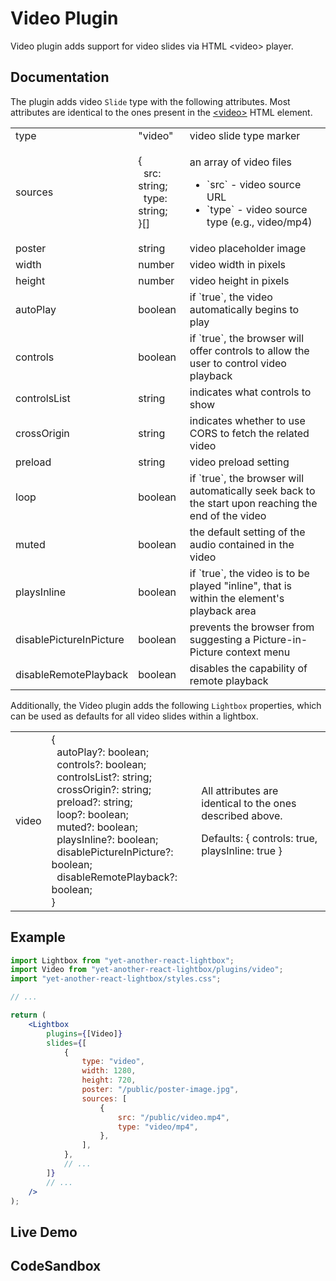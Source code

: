 # Video Plugin

Video plugin adds support for video slides via HTML &lt;video&gt; player.

## Documentation

The plugin adds video `Slide` type with the following attributes. Most attributes are identical to the ones present in
the [&lt;video&gt;](https://developer.mozilla.org/en-US/docs/Web/HTML/Element/video) HTML element.

<table class="docs">
    <tbody>
    <tr>
        <td>
            <span class="required">type</span>
        </td>
        <td>"video"</td>
        <td>video slide type marker</td>
    </tr>
    <tr>
        <td>
            <span class="required">sources</span>
        </td>
        <td>
            &#123;<br />
            &nbsp;&nbsp;src: string;<br />
            &nbsp;&nbsp;type: string;<br />
            &#125;[]
        </td>
        <td>
            <p>an array of video files</p>
            <ul>
                <li>`src` - video source URL</li>
                <li>`type` - video source type (e.g., <span class="font-mono">video/mp4</span>)</li>
            </ul>
        </td>
    </tr>
    <tr>
        <td>poster</td>
        <td>string</td>
        <td>video placeholder image</td>
    </tr>
    <tr>
        <td>width</td>
        <td>number</td>
        <td>video width in pixels</td>
    </tr>
    <tr>
        <td>height</td>
        <td>number</td>
        <td>video height in pixels</td>
    </tr>
    <tr>
        <td>autoPlay</td>
        <td>boolean</td>
        <td>if `true`, the video automatically begins to play</td>
    </tr>
    <tr>
        <td>controls</td>
        <td>boolean</td>
        <td>if `true`, the browser will offer controls to allow the user to control video playback</td>
    </tr>
    <tr>
        <td>controlsList</td>
        <td>string</td>
        <td>indicates what controls to show</td>
    </tr>
    <tr>
        <td>crossOrigin</td>
        <td>string</td>
        <td>indicates whether to use CORS to fetch the related video</td>
    </tr>
    <tr>
        <td>preload</td>
        <td>string</td>
        <td>video preload setting</td>
    </tr>
    <tr>
        <td>loop</td>
        <td>boolean</td>
        <td>if `true`, the browser will automatically seek back to the start upon reaching the end of the video</td>
    </tr>
    <tr>
        <td>muted</td>
        <td>boolean</td>
        <td>the default setting of the audio contained in the video</td>
    </tr>
    <tr>
        <td>playsInline</td>
        <td>boolean</td>
        <td>if `true`, the video is to be played "inline", that is within the element's playback area</td>
    </tr>
    <tr>
        <td>disablePictureInPicture</td>
        <td>boolean</td>
        <td>prevents the browser from suggesting a Picture-in-Picture context menu</td>
    </tr>
    <tr>
        <td>disableRemotePlayback</td>
        <td>boolean</td>
        <td>disables the capability of remote playback</td>
    </tr>
    </tbody>
</table>

Additionally, the Video plugin adds the following `Lightbox` properties, which can be used as defaults for all video
slides within a lightbox.

<table class="docs">
    <tbody>
    <tr>
        <td>video</td>
        <td>
            &#123;<br />
            &nbsp;&nbsp;autoPlay?: boolean;<br />
            &nbsp;&nbsp;controls?: boolean;<br />
            &nbsp;&nbsp;controlsList?: string;<br />
            &nbsp;&nbsp;crossOrigin?: string;<br />
            &nbsp;&nbsp;preload?: string;<br />
            &nbsp;&nbsp;loop?: boolean;<br />
            &nbsp;&nbsp;muted?: boolean;<br />
            &nbsp;&nbsp;playsInline?: boolean;<br />
            &nbsp;&nbsp;disablePictureInPicture?: boolean;<br />
            &nbsp;&nbsp;disableRemotePlayback?: boolean;<br />
            &#125;
        </td>
        <td>
            <p>All attributes are identical to the ones described above.</p>
            <p>Defaults: <span class="font-mono">&#123; controls: true, playsInline: true &#125;</span></p>
        </td>
    </tr>
    </tbody>
</table>

## Example

```jsx
import Lightbox from "yet-another-react-lightbox";
import Video from "yet-another-react-lightbox/plugins/video";
import "yet-another-react-lightbox/styles.css";

// ...

return (
    <Lightbox
        plugins={[Video]}
        slides={[
            {
                type: "video",
                width: 1280,
                height: 720,
                poster: "/public/poster-image.jpg",
                sources: [
                    {
                        src: "/public/video.mp4",
                        type: "video/mp4",
                    },
                ],
            },
            // ...
        ]}
        // ...
    />
);
```

## Live Demo

<VideoPluginExample />

## CodeSandbox

<CodeSandboxLink file="/src/examples/VideoPlugin.tsx" path="/plugins/video" />
